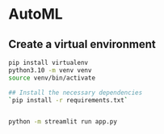# AutoML

## Create a virtual environment
```bash
pip install virtualenv
python3.10 -m venv venv
source venv/bin/activate

## Install the necessary dependencies
`pip install -r requirements.txt`


python -m streamlit run app.py
